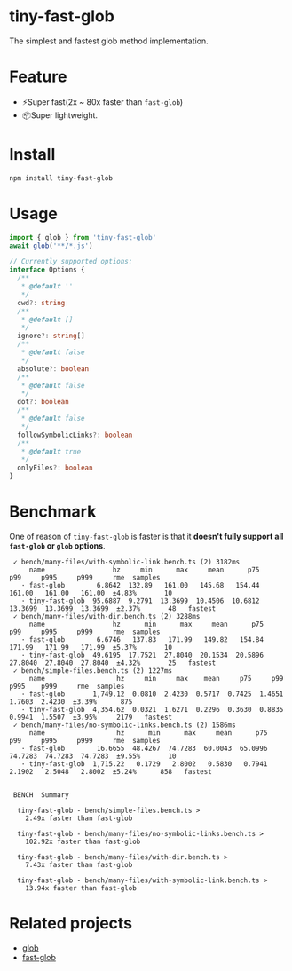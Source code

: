 # tiny-fast-glob

The simplest and fastest glob method implementation.

# Feature

- ⚡️Super fast(2x ~ 80x faster than `fast-glob`)
- 📦Super lightweight.

# Install

```bash
npm install tiny-fast-glob
```

# Usage

```ts
import { glob } from 'tiny-fast-glob'
await glob('**/*.js')

// Currently supported options:
interface Options {
  /**
   * @default ''
   */
  cwd?: string
  /**
   * @default []
   */
  ignore?: string[]
  /**
   * @default false
   */
  absolute?: boolean
  /**
   * @default false
   */
  dot?: boolean
  /**
   * @default false
   */
  followSymbolicLinks?: boolean
  /**
   * @default true
   */
  onlyFiles?: boolean
}
```

# Benchmark

One of reason of `tiny-fast-glob` is faster is that it **doesn't fully support all `fast-glob` or `glob` options**.

```
 ✓ bench/many-files/with-symbolic-link.bench.ts (2) 3182ms
     name                 hz     min      max     mean      p75      p99     p995     p999     rme  samples
   · fast-glob        6.8642  132.89   161.00   145.68   154.44   161.00   161.00   161.00  ±4.83%       10
   · tiny-fast-glob  95.6887  9.2791  13.3699  10.4506  10.6812  13.3699  13.3699  13.3699  ±2.37%       48   fastest       
 ✓ bench/many-files/with-dir.bench.ts (2) 3288ms
     name                 hz      min      max     mean      p75      p99     p995     p999     rme  samples
   · fast-glob        6.6746   137.83   171.99   149.82   154.84   171.99   171.99   171.99  ±5.37%       10
   · tiny-fast-glob  49.6195  17.7521  27.8040  20.1534  20.5896  27.8040  27.8040  27.8040  ±4.32%       25   fastest      
 ✓ bench/simple-files.bench.ts (2) 1227ms
     name                  hz     min     max    mean     p75     p99    p995    p999     rme  samples
   · fast-glob       1,749.12  0.0810  2.4230  0.5717  0.7425  1.4651  1.7603  2.4230  ±3.39%      875
   · tiny-fast-glob  4,354.62  0.0321  1.6271  0.2296  0.3630  0.8835  0.9941  1.5507  ±3.95%     2179   fastest
 ✓ bench/many-files/no-symbolic-links.bench.ts (2) 1586ms
     name                  hz      min      max     mean      p75      p99     p995     p999     rme  samples
   · fast-glob        16.6655  48.4267  74.7283  60.0043  65.0996  74.7283  74.7283  74.7283  ±9.55%       10
   · tiny-fast-glob  1,715.22   0.1729   2.8002   0.5830   0.7941   2.1902   2.5048   2.8002  ±5.24%      858   fastest     


 BENCH  Summary

  tiny-fast-glob - bench/simple-files.bench.ts > 
    2.49x faster than fast-glob

  tiny-fast-glob - bench/many-files/no-symbolic-links.bench.ts > 
    102.92x faster than fast-glob

  tiny-fast-glob - bench/many-files/with-dir.bench.ts > 
    7.43x faster than fast-glob

  tiny-fast-glob - bench/many-files/with-symbolic-link.bench.ts > 
    13.94x faster than fast-glob
```

# Related projects

- [glob](https://github.com/isaacs/node-glob)
- [fast-glob](https://github.com/mrmlnc/fast-glob)
